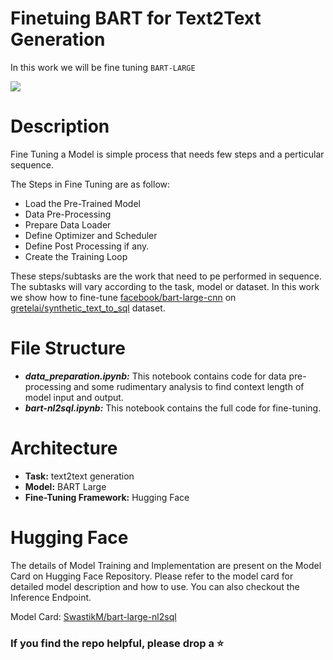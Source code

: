 # Finetuing BART for Text2Text Generation

In this work we will be fine tuning `BART-LARGE`

<img src="https://github.com/swastikmaiti/SwastikM-bart-large-nl2sql/blob/c8053edb3d67c8da8074d92c88e2b323e7e15c86/bart-nl2sql.png">

# Description

Fine Tuning a Model is simple process that needs few steps and a perticular sequence.

The Steps in Fine Tuning are as follow:
  -  Load the Pre-Trained Model
  -  Data Pre-Processing
  -  Prepare Data Loader
  -  Define Optimizer and Scheduler
  -  Define Post Processing if any.
  -  Create the Training Loop

These steps/subtasks are the work that need to pe performed in sequence. The subtasks will vary according to the task, model or dataset.
In this work we show how to fine-tune [facebook/bart-large-cnn](https://huggingface.co/facebook/bart-large-cnn) on [gretelai/synthetic_text_to_sql](https://huggingface.co/datasets/gretelai/synthetic_text_to_sql) dataset.

# File Structure
- ***data_preparation.ipynb:*** This notebook contains code for data pre-processing and some rudimentary analysis to find context length of model input and output.
- ***bart-nl2sql.ipynb:*** This notebook contains the full code for fine-tuning.

# Architecture
- **Task:** text2text generation
- **Model:** BART Large
- **Fine-Tuning Framework:** Hugging Face

# Hugging Face

The details of Model Training and Implementation are present on the Model Card on Hugging Face Repository. Please refer to the model card for detailed model description and how to use.
You can also checkout the Inference Endpoint.

Model Card: [SwastikM/bart-large-nl2sql](https://huggingface.co/SwastikM/bart-large-nl2sql)

### If you find the repo helpful, please drop a ⭐
